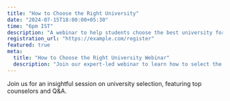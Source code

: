 ```yaml
---
title: "How to Choose the Right University"
date: "2024-07-15T18:00:00+05:30"
time: "6pm IST"
description: "A webinar to help students choose the best university for their goals."
registration_url: "https://example.com/register"
featured: true
meta:
  title: "How to Choose the Right University Webinar"
  description: "Join our expert-led webinar to learn how to select the best university for your future."
---
```


Join us for an insightful session on university selection, featuring top counselors and Q&A.
